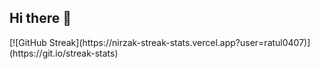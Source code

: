 ## Hi there 👋

<!--
**ratul0407/ratul0407** is a ✨ _special_ ✨ repository because its `README.md` (this file) appears on your GitHub profile.

Here are some ideas to get you started:

- 🔭 I’m currently working on ...
- 🌱 I’m currently learning ...
- 👯 I’m looking to collaborate on ...
- 🤔 I’m looking for help with ...
- 💬 Ask me about ...
- 📫 How to reach me: ...
- 😄 Pronouns: ...
- ⚡ Fun fact: ...
-->
<div class="align-center">
[![GitHub Streak](https://nirzak-streak-stats.vercel.app?user=ratul0407)](https://git.io/streak-stats)
</div>
